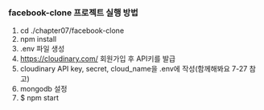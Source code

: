 ### facebook-clone 프로젝트 실행 방법
1. cd ./chapter07/facebook-clone
2. npm install
3. .env 파일 생성
5. https://cloudinary.com/ 회원가입 후 API키를 발급
6. cloudinary API key, secret, cloud_name을 .env에 작성(함께해봐요 7-27 참고)
7. mongodb 설정
8. $ npm start
